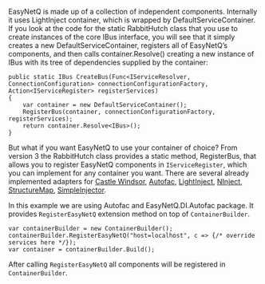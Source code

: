 EasyNetQ is made up of a collection of independent components. Internally it uses LightInject container, which is wrapped by DefaultServiceContainer. If you look at the code for the static RabbitHutch class that you use to create instances of the core IBus interface, you will see that it simply creates a new DefaultServiceContainer, registers all of EasyNetQ’s components, and then calls container.Resolve<IBus>() creating a new instance of IBus with its tree of dependencies supplied by the container:

```
public static IBus CreateBus(Func<IServiceResolver, ConnectionConfiguration> connectionConfigurationFactory, Action<IServiceRegister> registerServices)
{
    var container = new DefaultServiceContainer();
    RegisterBus(container, connectionConfigurationFactory, registerServices);
    return container.Resolve<IBus>();
}
```

But what if you want EasyNetQ to use your container of choice? From version 3 the RabbitHutch class provides a static method, RegisterBus, that allows you to register EasyNetQ components in `IServiceRegister`,  which you can implement for any container you want. There are several already implemented adapters for [Castle Windsor](https://www.nuget.org/packages/EasyNetQ.DI.Windsor), [Autofac](https://www.nuget.org/packages/EasyNetQ.DI.Autofac), [LightInject](https://www.nuget.org/packages/EasyNetQ.DI.LightInject), [NInject](https://www.nuget.org/packages/EasyNetQ.DI.NInject), [StructureMap](https://www.nuget.org/packages/EasyNetQ.DI.StructureMap), [SimpleInjector](https://www.nuget.org/packages/EasyNetQ.DI.SimpleInjector).

In this example we are using Autofac and EasyNetQ.DI.Autofac package. It provides `RegisterEasyNetQ` extension method on top of `ContainerBuilder`.  

```
var containerBuilder = new ContainerBuilder();
containerBuilder.RegisterEasyNetQ("host=localhost", c => {/* override services here */});
var container = containerBuilder.Build();
```

After calling `RegisterEasyNetQ` all components will be registered in `ContainerBuilder`.